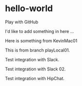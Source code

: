 # hello-world
Play with GitHub

I'd like to add something in here ... 

Here is something from KevinMac01

This is from branch playLocal01.

Test integration with Slack.

Test integration with Slack 02.

Test integration with HipChat.